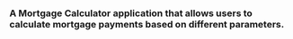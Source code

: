 ### A Mortgage Calculator application that allows users to calculate mortgage payments based on different parameters.